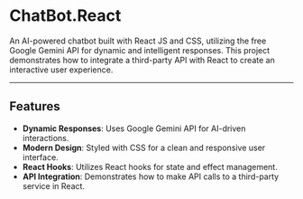 # ChatBot.React

An AI-powered chatbot built with React JS and CSS, utilizing the free Google Gemini API for dynamic and intelligent responses. This project demonstrates how to integrate a third-party API with React to create an interactive user experience.

---

## Features
- **Dynamic Responses**: Uses Google Gemini API for AI-driven interactions.
- **Modern Design**: Styled with CSS for a clean and responsive user interface.
- **React Hooks**: Utilizes React hooks for state and effect management.
- **API Integration**: Demonstrates how to make API calls to a third-party service in React.
